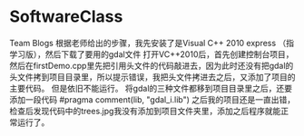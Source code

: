 # SoftwareClass
Team Blogs
根据老师给出的步骤，我先安装了是Visual C++ 2010 express （指学习版），然后下载了要用的gdal文件
打开VC++2010后，首先创建控制台项目，然后在firstDemo.cpp里先把引用头文件的代码敲进去，因为此时还没有把gdal的头文件拷到项目目录里，所以提示错误，我把头文件拷进去之后，又添加了项目的主要代码。
但是依旧不能运行。
将gdal的三种文件都移到项目目录里之后，还要添加一段代码
#pragma comment(lib, "gdal_i.lib")
之后我的项目还是一直出错，检查后发现代码中的trees.jpg我没有添加到项目文件夹里，添加之后程序就能正常运行了。


